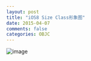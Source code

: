 ```yaml
---
layout: post
title: "iOS8 Size Class形象图"
date: 2015-04-07
comments: false
categories: OBJC
---
```

![image](http://cc.cocimg.com/api/uploads/20141217/1418795540826221.png)

